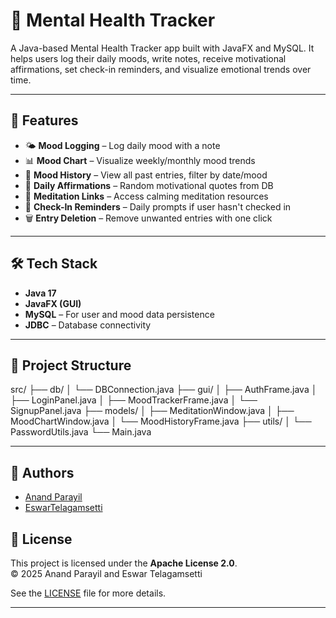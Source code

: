 # 🧠 Mental Health Tracker

A Java-based Mental Health Tracker app built with JavaFX and MySQL. It helps users log their daily moods, write notes, receive motivational affirmations, set check-in reminders, and visualize emotional trends over time.

---

## 🚀 Features

- 🌤 **Mood Logging** – Log daily mood with a note
- 📊 **Mood Chart** – Visualize weekly/monthly mood trends
- 📅 **Mood History** – View all past entries, filter by date/mood
- 💬 **Daily Affirmations** – Random motivational quotes from DB
- 🧘 **Meditation Links** – Access calming meditation resources
- 🔔 **Check-In Reminders** – Daily prompts if user hasn't checked in
- 🗑 **Entry Deletion** – Remove unwanted entries with one click

---

## 🛠 Tech Stack

- **Java 17**
- **JavaFX (GUI)**
- **MySQL** – For user and mood data persistence
- **JDBC** – Database connectivity

---

## 📂 Project Structure

src/
├── db/
│   └── DBConnection.java
├── gui/
│   ├── AuthFrame.java
│   ├── LoginPanel.java
│   ├── MoodTrackerFrame.java
│   └── SignupPanel.java
├── models/
│   ├── MeditationWindow.java
│   ├── MoodChartWindow.java
│   └── MoodHistoryFrame.java
├── utils/
│   └── PasswordUtils.java
└── Main.java

---

## 👥 Authors
- [Anand Parayil](https://github.com/anandparayil)
- [EswarTelagamsetti](https://github.com/EswarTelagamsetti)

## 📄 License

This project is licensed under the **Apache License 2.0**.  
© 2025 Anand Parayil and Eswar Telagamsetti

See the [LICENSE](./LICENSE) file for more details.

---

